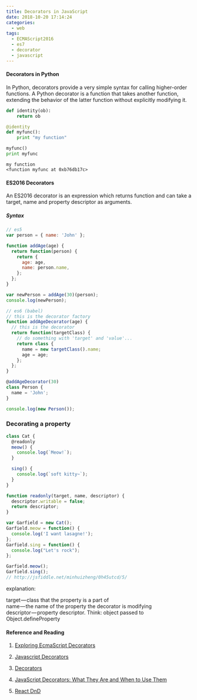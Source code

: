 ```yaml
---
title: Decorators in JavaScript
date: 2018-10-20 17:14:24
categories:
  - web
tags:
  - ECMAScript2016
  - es7
  - decorator
  - javascript
---
```




#### Decorators in Python

In Python, decorators provide a very simple syntax for calling higher-order functions. A Python decorator is a function that takes another function, extending the behavior of the latter function without explicitly modifying it.

```python
def identity(ob):
    return ob

@identity
def myfunc():
    print "my function"

myfunc()
print myfunc
```

```shell
my function
<function myfunc at 0xb76db17c>
```

#### ES2016 Decorators

An ES2016 decorator is an expression which returns function and can take a target, name and property descriptor as arguments.

##### Syntax

```js
// es5
var person = { name: 'John' };

function addAge(age) {
  return function(person) {
    return {
      age: age,
      name: person.name,
    };
  };
}

var newPerson = addAge(30)(person);
console.log(newPerson);

// es6 (babel)
// this is the decorator factory
function addAgeDecorator(age) {
  // this is the decorator
  return function(targetClass) {
    // do something with 'target' and 'value'...
    return class {
      name = new targetClass().name;
      age = age;
    };
  };
}

@addAgeDecorator(30)
class Person {
  name = 'John';
}

console.log(new Person());
```

### Decorating a property

```js
class Cat {
  @readonly
  meow() {
    console.log(`Meow!`);
  }

  sing() {
    console.log(`soft kitty~`);
  }
}

function readonly(target, name, descriptor) {
  descriptor.writable = false;
  return descriptor;
}

var Garfield = new Cat();
Garfield.meow = function() {
  console.log('I want lasagne!');
};
Garfield.sing = function() {
  console.log("Let's rock");
};

Garfield.meow();
Garfield.sing();
// http://jsfiddle.net/minhuizheng/0h45utcd/5/
```

explanation:

target — class that the property is a part of  
name — the name of the property the decorator is modifying  
descriptor — property descriptor. Think: object passed to Object.defineProperty

#### Reference and Reading

1. [Exploring EcmaScript Decorators](https://medium.com/google-developers/exploring-es7-decorators-76ecb65fb841)

2. [Javascript Decorators](https://medium.com/jsguru/javascript-decorators-dac7d4b6bba3)

3. [Decorators](https://www.typescriptlang.org/docs/handbook/decorators.html)

4. [JavaScript Decorators: What They Are and When to Use Them](https://www.sitepoint.com/javascript-decorators-what-they-are/)

5. [React DnD](http://react-dnd.github.io/react-dnd/)
